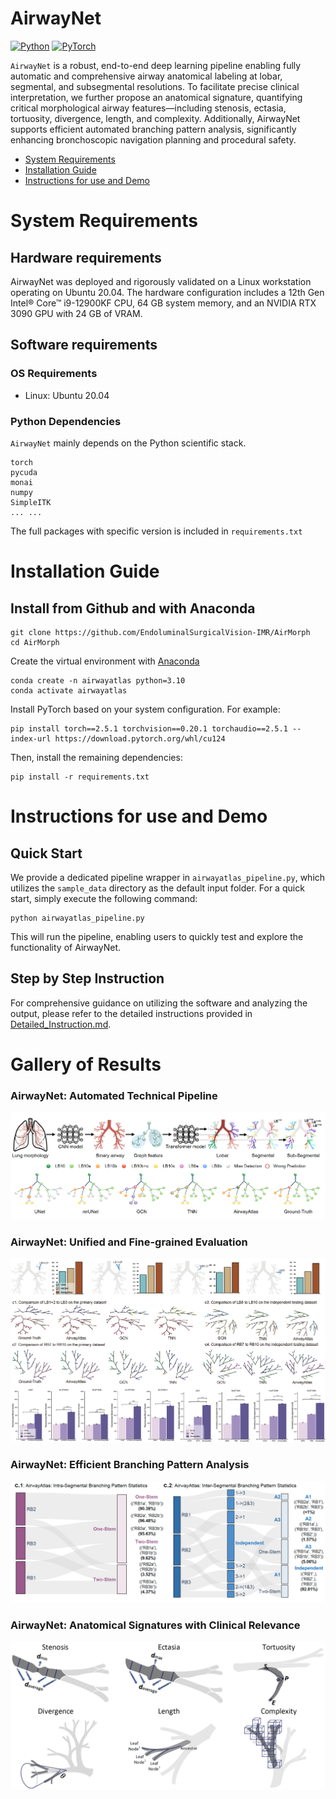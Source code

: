 # AirwayNet

[![Python](https://img.shields.io/badge/Python-3.9%2B-blue)](https://www.python.org/)
[![PyTorch](https://img.shields.io/badge/PyTorch-2.5%2B-red)](https://pytorch.org/)


`AirwayNet` is a robust, end-to-end deep learning pipeline enabling fully automatic and comprehensive airway anatomical labeling at lobar, segmental, and subsegmental resolutions. To facilitate precise clinical interpretation, we further propose an anatomical signature, quantifying critical morphological airway features—including stenosis, ectasia, tortuosity, divergence, length, and complexity. Additionally, AirwayNet supports efficient automated branching pattern analysis, significantly enhancing bronchoscopic navigation planning and procedural safety.

- [System Requirements](#system-requirements)
- [Installation Guide](#installation-guide)
- [Instructions for use and Demo](#instructions-for-use-and-demo)


# System Requirements
## Hardware requirements
AirwayNet was deployed and rigorously validated on a Linux workstation operating on Ubuntu 20.04. The hardware configuration includes a 12th Gen Intel® Core™ i9-12900KF CPU, 64 GB system memory, and an NVIDIA RTX 3090 GPU with 24 GB of VRAM.

## Software requirements
### OS Requirements
+ Linux: Ubuntu 20.04

### Python Dependencies
`AirwayNet` mainly depends on the Python scientific stack.

```
torch
pycuda
monai
numpy
SimpleITK
... ...
```

The full packages with specific version is included in `requirements.txt`

# Installation Guide
## Install from Github and with Anaconda
```
git clone https://github.com/EndoluminalSurgicalVision-IMR/AirMorph
cd AirMorph
```

Create the virtual environment with [Anaconda](https://www.anaconda.com/)
```
conda create -n airwayatlas python=3.10
conda activate airwayatlas
```

Install PyTorch based on your system configuration. For example:
```
pip install torch==2.5.1 torchvision==0.20.1 torchaudio==2.5.1 --index-url https://download.pytorch.org/whl/cu124
```

Then, install the remaining dependencies:
```
pip install -r requirements.txt
```

# Instructions for use and Demo
## Quick Start
We provide a dedicated pipeline wrapper in `airwayatlas_pipeline.py`, which utilizes the `sample_data` directory as the default input folder. For a quick start, simply execute the following command:

```
python airwayatlas_pipeline.py
```

This will run the pipeline, enabling users to quickly test and explore the functionality of AirwayNet.

## Step by Step Instruction
For comprehensive guidance on utilizing the software and analyzing the output, please refer to the detailed instructions provided in [Detailed_Instruction.md](Instruction_for_use\README.md).


# Gallery of Results
### AirwayNet: Automated Technical Pipeline
<div align=center><img src="figs/example1.png"></div>

### AirwayNet: Unified and Fine-grained Evaluation
<div align=center><img src="figs/example3.png"></div>


### AirwayNet: Efficient Branching Pattern Analysis
<div align=center><img src="figs/example4.png"></div>

### AirwayNet: Anatomical Signatures with Clinical Relevance
<div align=center><img src="figs/example2.png"></div>




<!-- > By the Team of Institute of Medical Robotics, Shanghai Jiao Tong University, Shanghai, China

<div align=center><img src="figs/example1.png"></div>





## Introduction
>> In this work, we introduce AirwayNet, a robust, end-to-end deep learning pipeline enabling fully automatic and comprehensive airway anatomical labeling at lobar, segmental, and subsegmental resolutions. To facilitate precise clinical interpretation, we further propose an anatomical signature, quantifying critical morphological airway features—including stenosis, ectasia, tortuosity, divergence, length, and complexity. Additionally, AirwayNet supports efficient automated branching pattern analysis, significantly enhancing bronchoscopic navigation planning and procedural safety.



## Usage
<div align=center><img src="figs/example3.png"></div>

### Binary Airway Modeling
Please refer to ```segmentator/airway_segmentator.py```.

### Airway Anatomical Modeling
Please refer to ```classifier/airway_classifier.py```.


Optionally, you can use the script for a quick start:

```
python airwayatlas_pipeline.py
```

### Airway Signature

<div align=center><img src="figs/example2.png"></div>

The morphological airway signatures can be found in ```features/airway_morph_features.py```.

Optionally, you can use the script for a quick start:

```
python airwaysign_pipeline.py
```

### Airway BranchingPattern

<div align=center><img src="figs/example4.png"></div>

Please refer to ```branchingpattern/airwaybranchpattern_pipeline.py```.


### Pretraind Model
The pretrained model could be accessed by this [link](https://drive.google.com/drive/folders/1T6VwUnHSkWzL7ghkImbWTqk6SGB-pan-?usp=sharing)

### Sample Data
The sample data could be accessed by this [link](https://drive.google.com/drive/folders/1CvkkL_EP1QcgvKiNIt7I_Yypij1ibflq?usp=sharing)

### Full Paper
More details and results of AirwayNet can be accessed by this [link](https://arxiv.org/abs/2412.11039)

## Citation
If you find this repository or our paper useful, please consider citing our paper:

```bibTex
@article{zhang2024digitalized,
  title={AirMorph: Topology-Preserving Deep Learning for Pulmonary Airway Analysis},
  author={Zhang, Minghui and Li, Chenyu and Zhang, Hanxiao and Liu, Yaoyu and Gu, Yun},
  journal={arXiv preprint arXiv:2412.11039},
  year={2024}
}
``` -->
